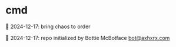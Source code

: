# cmd

🎅 2024-12-17: bring chaos to order

🤖 2024-12-17: repo initialized by Bottie McBotface bot@axhxrx.com
